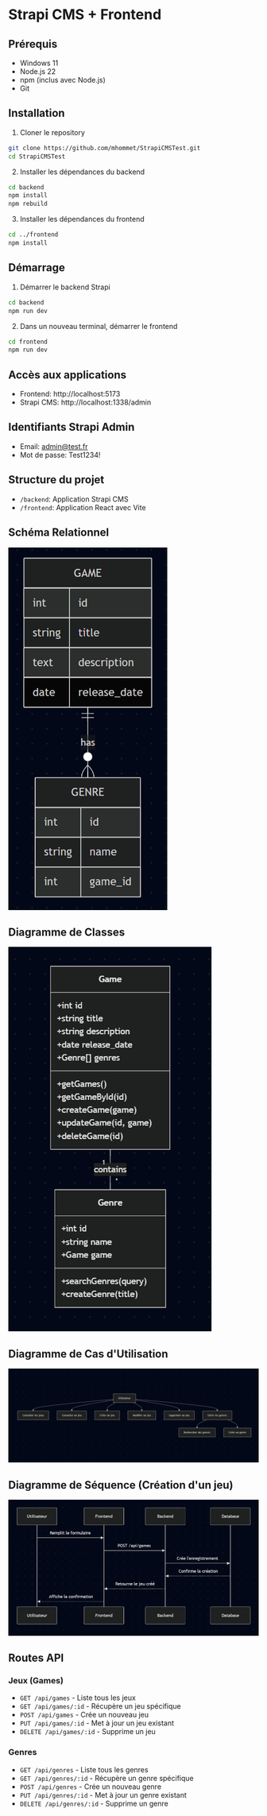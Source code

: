 # Strapi CMS + Frontend

## Prérequis

-   Windows 11
-   Node.js 22
-   npm (inclus avec Node.js)
-   Git

## Installation

1. Cloner le repository

```bash
git clone https://github.com/mhommet/StrapiCMSTest.git
cd StrapiCMSTest
```

2. Installer les dépendances du backend

```bash
cd backend
npm install
npm rebuild
```

3. Installer les dépendances du frontend

```bash
cd ../frontend
npm install
```

## Démarrage

1. Démarrer le backend Strapi

```bash
cd backend
npm run dev
```

2. Dans un nouveau terminal, démarrer le frontend

```bash
cd frontend
npm run dev
```

## Accès aux applications

-   Frontend: http://localhost:5173
-   Strapi CMS: http://localhost:1338/admin

## Identifiants Strapi Admin

-   Email: admin@test.fr
-   Mot de passe: Test1234!

## Structure du projet

-   `/backend`: Application Strapi CMS
-   `/frontend`: Application React avec Vite

## Schéma Relationnel

![Schéma relationnel](SchémaRelationnel.png)

## Diagramme de Classes

![Diagramme de classes](DiagrammeDeClasse.png)

## Diagramme de Cas d'Utilisation

![Diagramme de cas d'utilisation](CasUtilisation.png)

## Diagramme de Séquence (Création d'un jeu)

![Diagramme de séquence](Sequence.png)

## Routes API

### Jeux (Games)

-   `GET /api/games` - Liste tous les jeux
-   `GET /api/games/:id` - Récupère un jeu spécifique
-   `POST /api/games` - Crée un nouveau jeu
-   `PUT /api/games/:id` - Met à jour un jeu existant
-   `DELETE /api/games/:id` - Supprime un jeu

### Genres

-   `GET /api/genres` - Liste tous les genres
-   `GET /api/genres/:id` - Récupère un genre spécifique
-   `POST /api/genres` - Crée un nouveau genre
-   `PUT /api/genres/:id` - Met à jour un genre existant
-   `DELETE /api/genres/:id` - Supprime un genre
